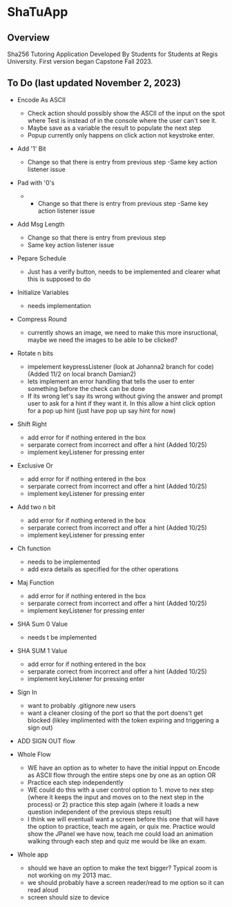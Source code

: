 # ShaTuApp
## Overview
Sha256 Tutoring Application Developed By Students for Students at Regis University. First version began Capstone Fall 2023.

## To Do (last updated November 2, 2023)
- Encode As ASCII
    - Check action should possibly show the ASCII of the input on the spot where Test is instead of in the console where the user can't see it.
    - Maybe save as a variable the result to populate the next step
    - Popup currently only happens on click action not keystroke enter. 
- Add '1' Bit
    - Change so that there is entry from previous step
    -Same key action listener issue
- Pad with '0's 
    - - Change so that there is entry from previous step
    -Same key action listener issue
- Add Msg Length
    - Change so that there is entry from previous step
    - Same key action listener issue
- Pepare Schedule
    - Just has a verify button, needs to be implemented and clearer what this is supposed to do
- Initialize Variables
    - needs implementation
- Compress Round
    - currently shows an image, we need to make this more insructional, maybe we need the images to be able to be clicked?
- Rotate n bits
    - impelement keypressListener (look at Johanna2 branch for code) (Added 11/2 on local branch Damian2)
    - lets implement an error handling that tells the user to enter something before the check can be done
    - If its wrong let's say its wrong without giving the answer and prompt user to ask for a hint if they want it. In this allow a hint click option for a pop up hint (just have pop up say hint for now)
- Shift Right
    - add error for if nothing entered in the box
    - serparate correct from incorrect and offer a hint (Added 10/25)
    - implement keyListener for pressing enter
- Exclusive Or
    - add error for if nothing entered in the box
    - serparate correct from incorrect and offer a hint (Added 10/25)
    - implement keyListener for pressing enter
- Add two n bit
    - add error for if nothing entered in the box
    - serparate correct from incorrect and offer a hint (Added 10/25)
    - implement keyListener for pressing enter
- Ch function
    - needs to be implemented
    - add exra details as specified for the other operations
- Maj Function
    - add error for if nothing entered in the box
    - serparate correct from incorrect and offer a hint (Added 10/25)
    - implement keyListener for pressing enter
- SHA Sum 0 Value 
    - needs t be implemented
- SHA SUM 1 Value
     - add error for if nothing entered in the box
    - serparate correct from incorrect and offer a hint (Added 10/25)
    - implement keyListener for pressing enter

- Sign In 
    - want to probably .gitignore new users
    - want a cleaner closing of the port so that the port doens't get blocked (likley implimented with the token expiring and triggering a sign out)
- ADD SIGN OUT flow 

- Whole Flow
    - WE have an option as to wheter to have the initial inpput on Encode as ASCII flow through the entire steps one by one as an option OR
    - Practice each step independently
    - WE could do this with a user control option to 1. move to nex step (where it keeps the input and moves on to the next step in the process) or 2) practice this step again (where it loads a new question independent of the previous steps result)
    - I think we will eventuall want a screen before this one that will have the option to practice, teach me again, or quix me. Practice would show the JPanel we have now, teach me could load an animation walking through each step and quiz me would be like an exam. 
- Whole app
    - should we have an option to make the text bigger? Typical zoom is not working on my 2013 mac. 
    - we should probably have a screen reader/read to me option so it can read aloud
    - screen should size to device


